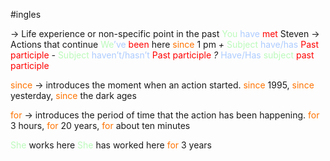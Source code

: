 #ingles 

→ Life experience or non-specific point in the past 
    <span style="color:#bbfabb">You</span> <span style="color:#adccff">have</span> <span style="color:#ff0000">met</span> Steven 
→ Actions that continue
    <span style="color:#bbfabb">We</span><span style="color:#adccff">’ve</span> <span style="color:#ff0000">been</span> here <span style="color:#ff7300">since</span> 1 pm
*+* <span style="color:#bbfabb">Subject</span> <span style="color:#adccff">have/has</span> <span style="color:#ff0000">Past participle</span>
*-* <span style="color:#bbfabb">Subject</span> <span style="color:#adccff">haven’t/hasn’t</span> <span style="color:#ff0000">Past participle</span>
*?* <span style="color:#adccff">Have/Has</span> <span style="color:#bbfabb">subject</span> <span style="color:#ff0000">past participle</span>

<span style="color:#ff7300">since</span> → introduces the moment when an action started.
    <span style="color:#ff7300">since</span> 1995, <span style="color:#ff7300">since</span> yesterday, <span style="color:#ff7300">since</span> the dark ages

<span style="color:#ff7300">for</span> → introduces the period of time that the action has been happening.
    <span style="color:#ff7300">for</span> 3 hours, <span style="color:#ff7300">for</span> 20 years, <span style="color:#ff7300">for</span> about ten minutes

<span style="color:#bbfabb">She</span> works here
<span style="color:#bbfabb">She</span> has worked here <span style="color:#ff7300">for</span> 3 years